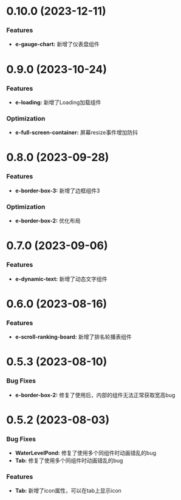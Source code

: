 <!--
 * @Autor: costa
 * @Date: 2023-08-02 16:40:44
 * @LastEditors: costa
 * @LastEditTime: 2023-12-11 15:54:34
 * @Description: 
 * @Copyright: © 2023 by costa. All rights reserved.
-->
# 0.10.0 (2023-12-11)

### Features

* **e-gauge-chart:** 新增了仪表盘组件

# 0.9.0 (2023-10-24)

### Features

* **e-loading:** 新增了Loading加载组件

### Optimization

* **e-full-screen-container:** 屏幕resize事件增加防抖

# 0.8.0 (2023-09-28)

### Features

* **e-border-box-3:** 新增了边框组件3

### Optimization

* **e-border-box-2:** 优化布局

# 0.7.0 (2023-09-06)

### Features

* **e-dynamic-text:** 新增了动态文字组件

# 0.6.0 (2023-08-16)

### Features

* **e-scroll-ranking-board:** 新增了排名轮播表组件

# 0.5.3 (2023-08-10)

### Bug Fixes

* **e-border-box-2:** 修复了使用后，内部的组件无法正常获取宽高bug

# 0.5.2 (2023-08-03)

### Bug Fixes

* **WaterLevelPond:** 修复了使用多个同组件时动画错乱的bug
* **Tab:** 修复了使用多个同组件时动画错乱的bug

### Features

* **Tab:** 新增了icon属性，可以在tab上显示icon